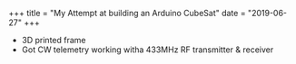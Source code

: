 +++
title = "My Attempt at building an Arduino CubeSat"
date = "2019-06-27"
+++

- 3D printed frame
- Got CW telemetry working witha 433MHz RF transmitter & receiver